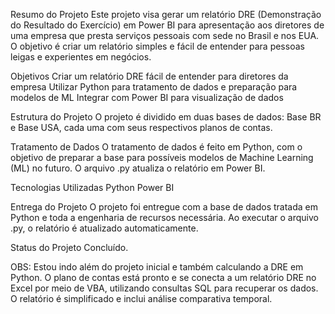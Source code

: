 Resumo do Projeto
Este projeto visa gerar um relatório DRE (Demonstração do Resultado do Exercício) em Power BI para apresentação aos diretores de uma empresa que presta serviços pessoais com sede no Brasil e nos EUA. O objetivo é criar um relatório simples e fácil de entender para pessoas leigas e experientes em negócios.

Objetivos
Criar um relatório DRE fácil de entender para diretores da empresa
Utilizar Python para tratamento de dados e preparação para modelos de ML
Integrar com Power BI para visualização de dados

Estrutura do Projeto
O projeto é dividido em duas bases de dados: Base BR e Base USA, cada uma com seus respectivos planos de contas.

Tratamento de Dados
O tratamento de dados é feito em Python, com o objetivo de preparar a base para possíveis modelos de Machine Learning (ML) no futuro. O arquivo .py atualiza o relatório em Power BI.

Tecnologias Utilizadas
Python
Power BI

Entrega do Projeto
O projeto foi entregue com a base de dados tratada em Python e toda a engenharia de recursos necessária. Ao executar o arquivo .py, o relatório é atualizado automaticamente.

Status do Projeto
Concluído.

OBS: Estou indo além do projeto inicial e também calculando a DRE em Python. O plano de contas está pronto e se conecta a um relatório DRE no Excel por meio de VBA, utilizando consultas SQL para recuperar os dados. O relatório é simplificado e inclui análise comparativa temporal.
